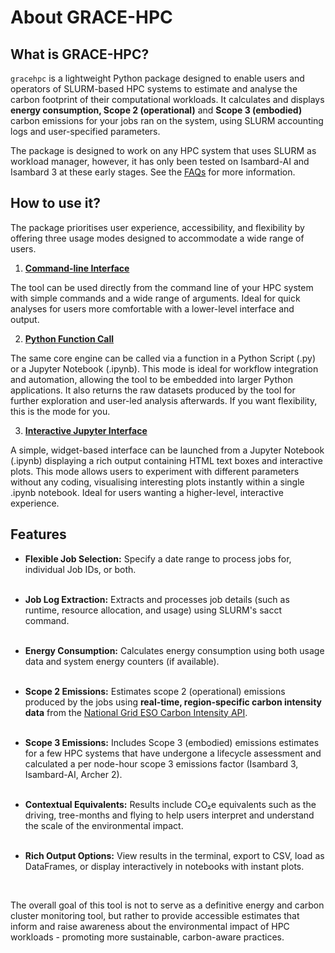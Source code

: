# About GRACE-HPC

## What is GRACE-HPC?

`gracehpc` is a lightweight Python package designed to enable users and operators of SLURM-based HPC systems to estimate and analyse the carbon footprint of their computational workloads. It calculates and displays **energy consumption, Scope 2 (operational)** and **Scope 3 (embodied)** carbon emissions for your jobs ran on the system, using SLURM accounting logs and user-specified parameters.

The package is designed to work on any HPC system that uses SLURM as workload manager, however, it has only been tested on Isambard-AI and Isambard 3 at these early stages. See the [FAQs](faqs.md) for more information.

## How to use it?

The package prioritises user experience, accessibility, and flexibility by offering three usage modes designed to accommodate a wide range of users.

1. [**Command-line Interface**](cli.md)

The tool can be used directly from the command line of your HPC system with simple commands and a wide range of arguments. Ideal for quick analyses for users more comfortable with a lower-level interface and output.

2. [**Python Function Call**](function.md)

The same core engine can be called via a function in a Python Script (.py) or a Jupyter Notebook (.ipynb). This mode is ideal for workflow integration and automation, allowing the tool to be embedded into larger Python applications. It also returns the raw datasets produced by the tool for further exploration and user-led analysis afterwards. If you want flexibility, this is the mode for you.

3. [**Interactive Jupyter Interface**](jupyter.md)

A simple, widget-based interface can be launched from a Jupyter Notebook (.ipynb) displaying a rich output containing HTML text boxes and interactive plots. This mode allows users to experiment with different parameters without any coding, visualising interesting plots instantly within a single .ipynb notebook. Ideal for users wanting a higher-level, interactive experience.


## Features 

- **Flexible Job Selection:** Specify a date range to process jobs for, individual Job IDs, or both.
<br><br>

- **Job Log Extraction:** Extracts and processes job details (such as runtime, resource allocation, and usage) using SLURM's sacct command.
<br><br>

- **Energy Consumption:** Calculates energy consumption using both usage data and system energy counters (if available).
<br><br>

- **Scope 2 Emissions:** Estimates scope 2 (operational) emissions produced by the jobs using **real-time, region-specific carbon intensity data** from the [National Grid ESO Carbon Intensity API](https://carbonintensity.org.uk).
<br><br>

- **Scope 3 Emissions:** Includes Scope 3 (embodied) emissions estimates for a few HPC systems that have undergone a lifecycle assessment and calculated a per node-hour scope 3 emissions factor (Isambard 3, Isambard-AI, Archer 2).
<br><br>

- **Contextual Equivalents:** Results include CO₂e equivalents such as the driving, tree-months and flying to help users interpret and understand the scale of the environmental impact.
<br><br>

- **Rich Output Options:** View results in the terminal, export to CSV, load as DataFrames, or display interactively in notebooks with instant plots.
<br>

The overall goal of this tool is not to serve as a definitive energy and carbon cluster monitoring tool, but rather to provide accessible estimates that inform and raise awareness about the environmental impact of HPC workloads - promoting more sustainable, carbon-aware practices.



